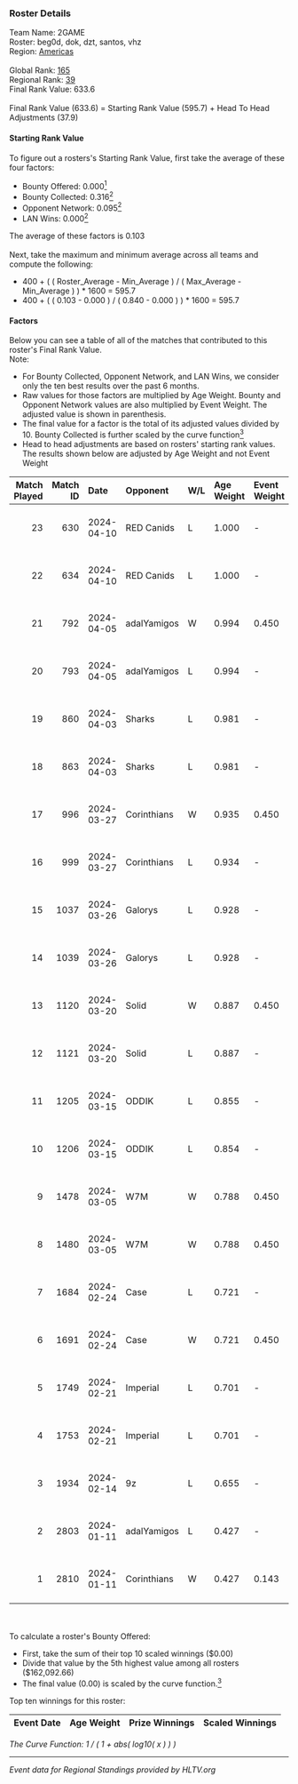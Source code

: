 ### Roster Details<br />
Team Name: 2GAME<br />
Roster: beg0d, dok, dzt, santos, vhz<br />
Region: [Americas]( ../standings_americas.md)<br />
<br />
Global Rank: [165](../standings_global.md)<br />
Regional Rank: [39]( ../standings_americas.md)<br />
Final Rank Value:  633.6<br />
<br />
Final Rank Value (633.6) = Starting Rank Value (595.7) + Head To Head Adjustments (37.9)<br />

#### Starting Rank Value<br />
To figure out a rosters's Starting Rank Value, first take the average of these four factors:<br />
- Bounty Offered: 0.000[<sup>1</sup>](#table2)
- Bounty Collected: 0.316[<sup>2</sup>](#table1)
- Opponent Network: 0.095[<sup>2</sup>](#table1)
- LAN Wins: 0.000[<sup>2</sup>](#table1)

The average of these factors is 0.103<br />
<br />
Next, take the maximum and minimum average across all teams and compute the following:<br />
- 400 + ( ( Roster_Average - Min_Average ) / ( Max_Average - Min_Average ) ) * 1600 = 595.7
- 400 + ( ( 0.103 - 0.000 ) / ( 0.840 - 0.000 ) ) * 1600 = 595.7


#### Factors<br />
Below you can see a table of all of the matches that contributed to this roster's Final Rank Value.<br />
Note:<br />

- For Bounty Collected, Opponent Network, and LAN Wins, we consider only the ten best results over the past 6 months.
- Raw values for those factors are multiplied by Age Weight. Bounty and Opponent Network values are also multiplied by Event Weight. The adjusted value is shown in parenthesis.
- The final value for a factor is the total of its adjusted values divided by 10. Bounty Collected is further scaled by the curve function[<sup>3</sup>](#curveFunction)
- Head to head adjustments are based on rosters' starting rank values. The results shown below are adjusted by Age Weight and not Event Weight
<span id="table1"></span><br />


| Match Played | Match ID | Date       | Opponent    | W/L | Age Weight | Event Weight | Bounty Collected | Opponent Network | LAN Wins  | H2H Adj. | Roster                        |
| -: | -: | :- | :- | :- | :- | :- | :- | :- | :- | -: | :- |
|           23 |      630 | 2024-04-10 | RED Canids  | L   | 1.000      | -            | -                | -                | -         |    -2.98 | beg0d, dok, dzt, santos, vhz  |
|           22 |      634 | 2024-04-10 | RED Canids  | L   | 1.000      | -            | -                | -                | -         |    -3.08 | beg0d, dok, dzt, santos, vhz  |
|           21 |      792 | 2024-04-05 | adalYamigos | W   | 0.994      | 0.450        | 0.000 (0.000)    | 0.373 (0.167)    | 0 (0.000) |    22.53 | beg0d, dok, dzt, santos, vhz  |
|           20 |      793 | 2024-04-05 | adalYamigos | L   | 0.994      | -            | -                | -                | -         |    -8.31 | beg0d, dok, dzt, santos, vhz  |
|           19 |      860 | 2024-04-03 | Sharks      | L   | 0.981      | -            | -                | -                | -         |    -4.71 | beg0d, dok, dzt, santos, vhz  |
|           18 |      863 | 2024-04-03 | Sharks      | L   | 0.981      | -            | -                | -                | -         |    -4.93 | beg0d, dok, dzt, santos, vhz  |
|           17 |      996 | 2024-03-27 | Corinthians | W   | 0.935      | 0.450        | 0.001 (0.000)    | 0.123 (0.052)    | 0 (0.000) |    13.58 | beg0d, dok, dzt, santos, vhz  |
|           16 |      999 | 2024-03-27 | Corinthians | L   | 0.934      | -            | -                | -                | -         |   -16.04 | beg0d, dok, dzt, santos, vhz  |
|           15 |     1037 | 2024-03-26 | Galorys     | L   | 0.928      | -            | -                | -                | -         |    -8.21 | beg0d, dok, dzt, santos, vhz  |
|           14 |     1039 | 2024-03-26 | Galorys     | L   | 0.928      | -            | -                | -                | -         |    -8.78 | beg0d, dok, dzt, santos, vhz  |
|           13 |     1120 | 2024-03-20 | Solid       | W   | 0.887      | 0.450        | 0.132 (0.053)    | 0.503 (0.201)    | 0 (0.000) |    21.95 | beg0d, dok, dzt, santos, vhz  |
|           12 |     1121 | 2024-03-20 | Solid       | L   | 0.887      | -            | -                | -                | -         |    -5.68 | beg0d, dok, dzt, santos, vhz  |
|           11 |     1205 | 2024-03-15 | ODDIK       | L   | 0.855      | -            | -                | -                | -         |    -4.26 | beg0d, dok, dzt, santos, vhz  |
|           10 |     1206 | 2024-03-15 | ODDIK       | L   | 0.854      | -            | -                | -                | -         |    -4.43 | beg0d, dok, dzt, santos, vhz  |
|            9 |     1478 | 2024-03-05 | W7M         | W   | 0.788      | 0.450        | 0.009 (0.003)    | 0.476 (0.169)    | 0 (0.000) |    18.37 | beg0d, dok, dzt, santos, vhz  |
|            8 |     1480 | 2024-03-05 | W7M         | W   | 0.788      | 0.450        | 0.009 (0.003)    | 0.476 (0.169)    | 0 (0.000) |    19.33 | beg0d, dok, dzt, santos, vhz  |
|            7 |     1684 | 2024-02-24 | Case        | L   | 0.721      | -            | -                | -                | -         |    -4.88 | beg0d, dok, dzt, santos, vhz  |
|            6 |     1691 | 2024-02-24 | Case        | W   | 0.721      | 0.450        | 0.026 (0.008)    | 0.578 (0.188)    | 0 (0.000) |    18.26 | beg0d, dok, dzt, santos, vhz  |
|            5 |     1749 | 2024-02-21 | Imperial    | L   | 0.701      | -            | -                | -                | -         |    -0.05 | beg0d, dok, dzt, santos, vhz  |
|            4 |     1753 | 2024-02-21 | Imperial    | L   | 0.701      | -            | -                | -                | -         |    -0.05 | beg0d, dok, dzt, santos, vhz  |
|            3 |     1934 | 2024-02-14 | 9z          | L   | 0.655      | -            | -                | -                | -         |    -1.93 | beg0d, dok, dzt, santos, vhz  |
|            2 |     2803 | 2024-01-11 | adalYamigos | L   | 0.427      | -            | -                | -                | -         |    -5.58 | BRNZ1K, dok, dzt, santos, vhz |
|            1 |     2810 | 2024-01-11 | Corinthians | W   | 0.427      | 0.143        | 0.001 (0.000)    | 0.123 (0.008)    | 0 (0.000) |     7.75 | BRNZ1K, dok, dzt, santos, vhz |

<br />
<span id="table2"></span><br />
To calculate a roster's Bounty Offered:<br />

- First, take the sum of their top 10 scaled winnings ($0.00)
- Divide that value by the 5th highest value among all rosters ($162,092.66)
- The final value (0.00) is scaled by the curve function.[<sup>3</sup>](#curveFunction)

Top ten winnings for this roster:<br />

| Event Date | Age Weight | Prize Winnings | Scaled Winnings |
| :- | -: | :- | :- |


<span id="curveFunction"></span>_The Curve Function: 1 / ( 1 + abs( log10( x ) ) )_<br />

---
_Event data for Regional Standings provided by HLTV.org_<br />

